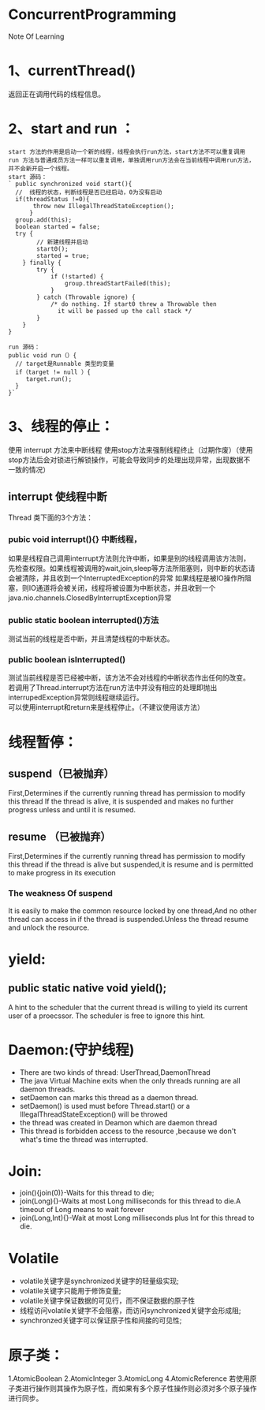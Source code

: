 # ConcurrentProgramming

Note Of Learning
# 1、currentThread() 
返回正在调用代码的线程信息。
# 2、start and run ：
    start 方法的作用是启动一个新的线程，线程会执行run方法，start方法不可以重复调用
    run 方法与普通成员方法一样可以重复调用，单独调用run方法会在当前线程中调用run方法，并不会新开启一个线程。
    start 源码：
    ` public synchronized void start(){
      //  线程的状态，判断线程是否已经启动，0为没有启动
      if(threadStatus !=0){
           throw new IllegalThreadStateException();
          }
      group.add(this);
      boolean started = false;
      try {
            // 新建线程并启动
            start0();
            started = true;
        } finally {
            try {
                if (!started) {
                    group.threadStartFailed(this);
                }
            } catch (Throwable ignore) {
                /* do nothing. If start0 threw a Throwable then
                  it will be passed up the call stack */
            }
        }
    }

    run 源码：
    public void run（）{
      // target是Runnable 类型的变量
      if（target != null ）{
         target.run();
      }
    }`
   
# 3、线程的停止：
使用 interrupt 方法来中断线程
使用stop方法来强制线程终止（过期作废）（使用stop方法后会对锁进行解锁操作，可能会导致同步的处理出现异常，出现数据不一致的情况）  
## interrupt 使线程中断
Thread 类下面的3个方法：
### pubic void interrupt(){}  中断线程，
如果是线程自己调用interrupt方法则允许中断，如果是别的线程调用该方法则，先检查权限。如果线程被调用的wait,join,sleep等方法所阻塞则，则中断的状态请会被清除，并且收到一个InterruptedException的异常
如果线程是被IO操作所阻塞，则IO通道将会被关闭，线程将被设置为中断状态，并且收到一个java.nio.channels.ClosedByInterruptException异常
### public static boolean interrupted()方法
测试当前的线程是否中断，并且清楚线程的中断状态。
### public boolean isInterrupted()
测试当前线程是否已经被中断，该方法不会对线程的中断状态作出任何的改变。
若调用了Thread.interrupt方法在run方法中并没有相应的处理即抛出interrupedException异常则线程继续运行。  
可以使用interrupt和return来是线程停止。（不建议使用该方法）
 
# 线程暂停：
## suspend（已被抛弃）
First,Determines if the currently running thread has permission to modify this thread
If the thread is alive, it is suspended and makes no further progress unless and until it is resumed.
## resume （已被抛弃）
First,Determines if the currently running thread has permission to modify this thread
if the thread is alive but suspended,it is resume and is permitted to make progress in its execution
### The weakness Of suspend
It is easily to make the common resource locked by one thread,And no other thread can access in if the thread is suspended.Unless the thread resume and unlock the resource.

# yield:
## public static native void yield();
A hint to the scheduler that the current thread is willing to yield its current user of a proecssor. The scheduler is free to ignore this hint.

# Daemon:(守护线程)
*    There are two kinds of thread: UserThread,DaemonThread
*    The java Virtual Machine exits when the only threads running are all daemon threads.
*    setDaemon can marks this thread as a daemon thread.
*    setDaemon() is used must before Thread.start() or a IllegalThreadStateException() will be throwed
*    the thread was created in Deamon which are daemon thread
*    This thread is forbidden access to the resource ,because we don't what's time the thread was interrupted.

# Join:
*   join(){join(0)}-Waits for this thread to die;
*   join(Long){}-Waits at most Long milliseconds for this thread to die.A timeout of Long means to wait forever
*   join(Long,Int){}-Wait at most Long milliseconds plus Int for this thread to die.

# Volatile
*   volatile关键字是synchronized关键字的轻量级实现;
*   volatile关键字只能用于修饰变量;
*   volatile关键字保证数据的可见行，而不保证数据的原子性
*   线程访问volatile关键字不会阻塞，而访问synchronized关键字会形成阻;
*   synchronzed关键字可以保证原子性和间接的可见性;

# 原子类：
1.AtomicBoolean
2.AtomicInteger
3.AtomicLong
4.AtomicReference
若使用原子类进行操作则其操作为原子性，而如果有多个原子性操作则必须对多个原子操作进行同步。


